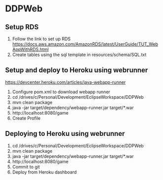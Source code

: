 # DDPWeb

## Setup RDS
1. Follow the link to set up RDS https://docs.aws.amazon.com/AmazonRDS/latest/UserGuide/TUT_WebAppWithRDS.html
2. Create tables using the sql template in resources/schema/SQL.txt


## Setup and deploy to Heroku using webrunner
https://devcenter.heroku.com/articles/java-webapp-runner

1. Configure pom.xml to download webapp runner
2. cd /drives/c/Personal/Development/EclipseWorkspace/DDPWeb
3. mvn clean package
4. java -jar target/dependency/webapp-runner.jar target/*.war
5. http://localhost:8080/game
6. Create Profile


## Deploying to Heroku using webrunner
1. cd /drives/c/Personal/Development/EclipseWorkspace/DDPWeb
2. mvn clean package
3. java -jar target/dependency/webapp-runner.jar target/*.war
4. http://localhost:8080/game
5. Commit to git
6. Deploy from Heroku dashboard

